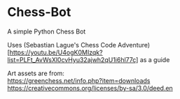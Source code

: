 # Chess-Bot
A simple Python Chess Bot

Uses (Sebastian Lague's Chess Code Adventure)[https://youtu.be/U4ogK0MIzqk?list=PLFt_AvWsXl0cvHyu32ajwh2qU1i6hl77c] as a guide  

Art assets are from:  
https://greenchess.net/info.php?item=downloads  
https://creativecommons.org/licenses/by-sa/3.0/deed.en  


